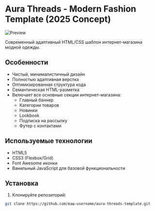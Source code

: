 # Aura Threads - Modern Fashion Template (2025 Concept)

![Preview](preview.jpg) <!-- Добавьте скриншот шаблона в папку и укажите правильное имя файла -->

Современный адаптивный HTML/CSS шаблон интернет-магазина модной одежды. 

## Особенности

- Чистый, минималистичный дизайн
- Полностью адаптивная верстка
- Оптимизированная структура кода
- Семантическая HTML-разметка
- Включает все основные секции интернет-магазина:
  - Главный баннер
  - Категории товаров
  - Новинки
  - Lookbook
  - Подписка на рассылку
  - Футер с контактами

## Используемые технологии

- HTML5
- CSS3 (Flexbox/Grid)
- Font Awesome иконки
- Ванильный JavaScript для базовой функциональности

## Установка

1. Клонируйте репозиторий:
```bash
git clone https://github.com/ваш-username/aura-threads-template.git
